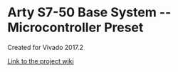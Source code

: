 # Arty S7-50 Base System -- Microcontroller Preset 
Created for Vivado 2017.2

[Link to the project wiki](https://reference.digilentinc.com/doku.php)

